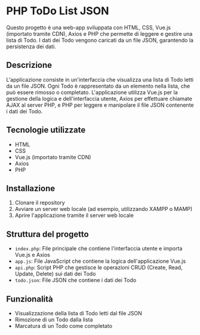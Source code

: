 # PHP ToDo List JSON

Questo progetto è una web-app sviluppata con HTML, CSS, Vue.js (importato tramite CDN), Axios e PHP che permette di leggere e gestire una lista di Todo. I dati dei Todo vengono caricati da un file JSON, garantendo la persistenza dei dati.

## Descrizione

L'applicazione consiste in un'interfaccia che visualizza una lista di Todo letti da un file JSON. Ogni Todo è rappresentato da un elemento nella lista, che può essere rimosso o completato. L'applicazione utilizza Vue.js per la gestione della logica e dell'interfaccia utente, Axios per effettuare chiamate AJAX al server PHP, e PHP per leggere e manipolare il file JSON contenente i dati dei Todo.

## Tecnologie utilizzate

- HTML
- CSS
- Vue.js (importato tramite CDN)
- Axios
- PHP

## Installazione

1. Clonare il repository
2. Avviare un server web locale (ad esempio, utilizzando XAMPP o MAMP)
3. Aprire l'applicazione tramite il server web locale

## Struttura del progetto

- `index.php`: File principale che contiene l'interfaccia utente e importa Vue.js e Axios
- `app.js`: File JavaScript che contiene la logica dell'applicazione Vue.js
- `api.php`: Script PHP che gestisce le operazioni CRUD (Create, Read, Update, Delete) sui dati dei Todo
- `todo.json`: File JSON che contiene i dati dei Todo

## Funzionalità

- Visualizzazione della lista di Todo letti dal file JSON
- Rimozione di un Todo dalla lista
- Marcatura di un Todo come completato
